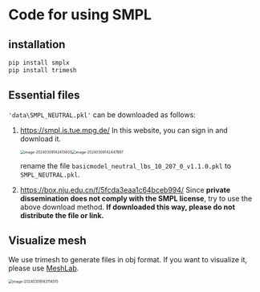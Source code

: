 # Code for using SMPL

## installation

```bash
pip install smplx
pip install trimesh
```

## Essential files

`'data\SMPL_NEUTRAL.pkl'` can be downloaded as follows:

1. https://smpl.is.tue.mpg.de/ In this website, you can sign in and download it.

   <img src="https://image.wjrzm.com/i/2024/03/09/njxx41-2.png" alt="image-20240309142413403" style="zoom: 50%;" /><img src="https://image.wjrzm.com/i/2024/03/09/nk3lsb-2.png" alt="image-20240309142447897" style="zoom: 50%;" />

   rename the file `basicmodel_neutral_lbs_10_207_0_v1.1.0.pkl` to `SMPL_NEUTRAL.pkl`.

2. https://box.nju.edu.cn/f/5fcda3eaa1c64bceb994/ Since **private dissemination does not comply with the SMPL license**, try to use the above download method. **If downloaded this way, please do not distribute the file or link.**

## Visualize mesh

We use trimesh to generate files in obj format. If you want to visualize it, please use [MeshLab](https://www.meshlab.net/).

<img src="https://image.wjrzm.com/i/2024/03/09/no2lbu-2.png" alt="image-20240309143114515" style="zoom: 50%;" />